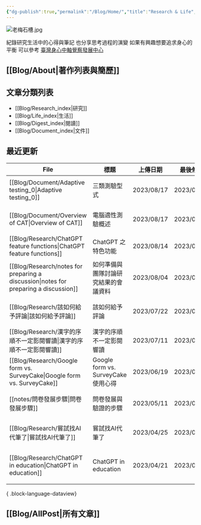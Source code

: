 ```yaml
---
{"dg-publish":true,"permalink":"/Blog/Home/","title":"Research & Life","tags":["blog","gardenEntry","gardenEntry","gardenEntry","gardenEntry","gardenEntry","gardenEntry","gardenEntry","gardenEntry"],"created":"2023-02-16","updated":"2023-03-01"}
---
```



![老梅石槽.jpg](/img/user/Blog/images/%E8%80%81%E6%A2%85%E7%9F%B3%E6%A7%BD.jpg)

紀錄研究生活中的心得與筆記
也分享思考過程的演變
如果有興趣想要追求身心的平衡
可以參考 [臺灣身心中軸覺察發展中心](https://bmaa.tw)

## [[Blog/About\|著作列表與簡歷]]

## 文章分類列表

- [[Blog/Research_index\|研究]]
- [[Blog/Life_index\|生活]]
- [[Blog/Digest_index\|閱讀]]
- [[Blog/Document_index\|文件]]

## 最近更新


<div class="transclusion internal-embed is-loaded"><div class="markdown-embed">





| File                                                                                    | 標題                              | 上傳日期       | 最後修改       | 類別                                                        |
| --------------------------------------------------------------------------------------- | ------------------------------- | ---------- | ---------- | --------------------------------------------------------- |
| [[Blog/Document/Adaptive testing_0\|Adaptive testing_0]]                             | 三類測驗型式                          | 2023/08/17 | 2023/08/17 | <ul><li>blog</li><li>document</li></ul>                   |
| [[Blog/Document/Overview of CAT\|Overview of CAT]]                                   | 電腦適性測驗概述                        | 2023/08/17 | 2023/08/17 | <ul><li>blog</li><li>document</li></ul>                   |
| [[Blog/Research/ChatGPT feature functions\|ChatGPT feature functions]]               | ChatGPT 之特色功能                   | 2023/08/14 | 2023/08/14 | <ul><li>blog</li></ul>                                    |
| [[Blog/Research/notes for preparing a discussion\|notes for preparing a discussion]] | 如何準備與團隊討論研究結果的會議資料              | 2023/08/04 | 2023/08/04 | <ul><li>blog</li><li>research</li><li>notes</li></ul>     |
| [[Blog/Research/該如何給予評論\|該如何給予評論]]                                                   | 該如何給予評論                         | 2023/07/22 | 2023/07/24 | <ul><li>blog</li><li>research</li></ul>                   |
| [[Blog/Research/漢字的序順不一定影閱響讀\|漢字的序順不一定影閱響讀]]                                         | 漢字的序順不一定影閱響讀                    | 2023/07/11 | 2023/07/11 | <ul><li>blog</li><li>research</li></ul>                   |
| [[Blog/Research/Google form vs. SurveyCake\|Google form vs. SurveyCake]]             | Google form vs. SurveyCake 使用心得 | 2023/06/19 | 2023/06/19 | <ul><li>blog</li><li>research</li></ul>                   |
| [[notes/問卷發展步驟\|問卷發展步驟]]                                                             | 問卷發展與驗證的步驟                      | 2023/05/11 | 2023/05/31 | <ul><li>research</li><li>blog</li></ul>                   |
| [[Blog/Research/嘗試找AI代筆了\|嘗試找AI代筆了]]                                                 | 嘗試找AI代筆了                        | 2023/04/25 | 2023/04/25 | <ul><li>blog</li><li>research</li></ul>                   |
| [[Blog/Research/ChatGPT in education\|ChatGPT in education]]                         | ChatGPT in education            | 2023/04/21 | 2023/04/21 | <ul><li>reference</li><li>research</li><li>blog</li></ul> |

{ .block-language-dataview}

</div></div>


## [[Blog/AllPost\|所有文章]]
